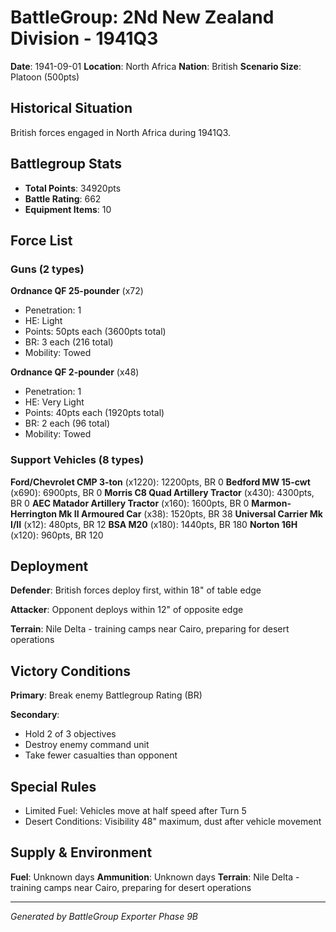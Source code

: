 # BattleGroup: 2Nd New Zealand Division - 1941Q3

**Date**: 1941-09-01
**Location**: North Africa
**Nation**: British
**Scenario Size**: Platoon (500pts)

## Historical Situation

British forces engaged in North Africa during 1941Q3.

## Battlegroup Stats

- **Total Points**: 34920pts
- **Battle Rating**: 662
- **Equipment Items**: 10

## Force List

### Guns (2 types)

**Ordnance QF 25-pounder** (x72)
- Penetration: 1
- HE: Light
- Points: 50pts each (3600pts total)
- BR: 3 each (216 total)
- Mobility: Towed

**Ordnance QF 2-pounder** (x48)
- Penetration: 1
- HE: Very Light
- Points: 40pts each (1920pts total)
- BR: 2 each (96 total)
- Mobility: Towed

### Support Vehicles (8 types)

**Ford/Chevrolet CMP 3-ton** (x1220): 12200pts, BR 0
**Bedford MW 15-cwt** (x690): 6900pts, BR 0
**Morris C8 Quad Artillery Tractor** (x430): 4300pts, BR 0
**AEC Matador Artillery Tractor** (x160): 1600pts, BR 0
**Marmon-Herrington Mk II Armoured Car** (x38): 1520pts, BR 38
**Universal Carrier Mk I/II** (x12): 480pts, BR 12
**BSA M20** (x180): 1440pts, BR 180
**Norton 16H** (x120): 960pts, BR 120

## Deployment

**Defender**: British forces deploy first, within 18" of table edge

**Attacker**: Opponent deploys within 12" of opposite edge

**Terrain**: Nile Delta - training camps near Cairo, preparing for desert operations

## Victory Conditions

**Primary**: Break enemy Battlegroup Rating (BR)

**Secondary**:
- Hold 2 of 3 objectives
- Destroy enemy command unit
- Take fewer casualties than opponent

## Special Rules

- Limited Fuel: Vehicles move at half speed after Turn 5
- Desert Conditions: Visibility 48" maximum, dust after vehicle movement

## Supply & Environment

**Fuel**: Unknown days
**Ammunition**: Unknown days
**Terrain**: Nile Delta - training camps near Cairo, preparing for desert operations

---

*Generated by BattleGroup Exporter Phase 9B*
